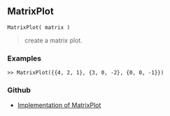 ## MatrixPlot 

```
MatrixPlot( matrix )
```

> create a matrix plot.

### Examples
 
```
>> MatrixPlot({{4, 2, 1}, {3, 0, -2}, {0, 0, -1}})
```
 

### Github

* [Implementation of MatrixPlot](https://github.com/axkr/symja_android_library/blob/master/symja_android_library/matheclipse-core/src/main/java/org/matheclipse/core/builtin/ManipulateFunction.java#L2018) 
